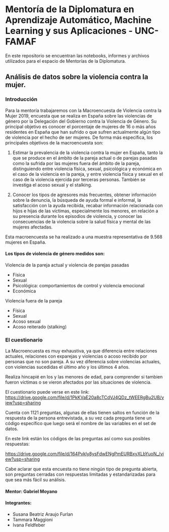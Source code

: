 # Mentoría de la Diplomatura en Aprendizaje Automático, Machine Learning y sus Aplicaciones - UNC-FAMAF

En este repositorio se encuentran las notebooks, informes y archivos utilizados para el espacio de Mentorías de la Diplomatura.

## Análisis de datos sobre la violencia contra la mujer.

### Introducción
Para la mentoría trabajaremos con la Macroencuesta de Violencia contra la Mujer 2019, encuesta que se realiza en España sobre las violencias de género por la Delegación del Gobierno contra la Violencia de Género. Su principal objetivo es conocer el porcentaje de mujeres de 16 o más años residentes en España que han sufrido o que sufren actualmente algún tipo de violencia por el hecho de ser mujeres. De forma más específica, los principales objetivos de la macroencuesta son:

1) Estimar la prevalencia de la violencia contra la mujer en España, tanto la que se produce en el ámbito de la pareja actual o de parejas pasadas como la sufrida por las mujeres fuera del ámbito de la pareja, distinguiendo entre violencia física, sexual, psicológica y económica en el caso de la violencia en la pareja, y entre violencia física y sexual en el caso de la violencia ejercida por terceras personas. También se investiga el acoso sexual y el stalking.

2) Conocer los tipos de agresores más frecuentes, obtener información sobre la denuncia, la búsqueda de ayuda formal e informal, la satisfacción con la ayuda recibida, recabar información relacionada con hijos e hijas de las víctimas, especialmente los menores, en relación a su presencia durante los episodios de violencia, y conocer las consecuencias de la violencia sobre la salud física y mental de las mujeres afectadas.

Esta macroencuesta se ha realizado a una muestra representativa de 9.568 mujeres en España.

#### Los tipos de violencia de género medidos son:

Violencia de la pareja actual y violencia de parejas pasadas

- Física
- Sexual
- Psicológica: comportamientos de control y violencia emocional
- Económica

Violencia fuera de la pareja

- Física
- Sexual
- Acoso sexual
- Acoso reiterado (stalking)

### El cuestionario
La Macroencuesta es muy exhaustiva, ya que diferencia entre relaciones actuales, relaciones con exparejas y violencias o acoso recibido por personas que no son pareja. A su vez diferencia sobre violencias actuales, con violencias sucedidas el último año y los últimos 4 años.

Realiza hincapié en los y las menores de edad, para comprender si tambien fueron víctimas o se vieron afectados por las situaciones de violencia.

El cuestionario puede verse en este link: https://drive.google.com/file/d/1PkKVaE20a8cTCdVJ4QDz_tWEERgBu2UB/view?usp=sharing

Cuenta con 1121 preguntas, algunas de ellas tienen saltos en función de la respuesta de la persona entrevistada, a su vez cada pregunta tiene un código específico que luego será el nombre de las variables en el set de datos.

En este link están los códigos de las preguntas así como sus posibles respuestas:

https://drive.google.com/file/d/164Pvkly8ysFdwENgPmEURBxyXLbYuoN_/view?usp=sharing

Cabe aclarar que esta encuesta no tiene ningún tipo de pregunta abierta, son preguntas cerradas con respuestas limitadas y estandarizadas para que sea más fácil su análisis.


#### Mentor: Gabriel Moyano

#### Integrantes:
- Susana Beatriz Araujo Furlan
- Tammara Maggioni
- Ivana Feldfeber
